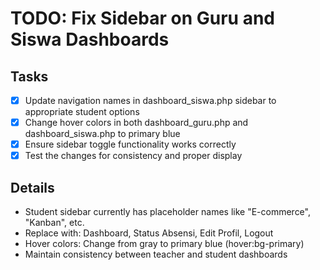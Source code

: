 # TODO: Fix Sidebar on Guru and Siswa Dashboards

## Tasks
- [x] Update navigation names in dashboard_siswa.php sidebar to appropriate student options
- [x] Change hover colors in both dashboard_guru.php and dashboard_siswa.php to primary blue
- [x] Ensure sidebar toggle functionality works correctly
- [x] Test the changes for consistency and proper display

## Details
- Student sidebar currently has placeholder names like "E-commerce", "Kanban", etc.
- Replace with: Dashboard, Status Absensi, Edit Profil, Logout
- Hover colors: Change from gray to primary blue (hover:bg-primary)
- Maintain consistency between teacher and student dashboards
